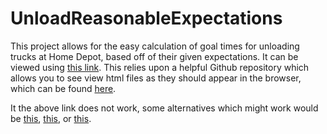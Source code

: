 # UnloadReasonableExpectations
This project allows for the easy calculation of goal times for unloading trucks at Home Depot, based off of their given expectations. It can be viewed using [this link](https://htmlpreview.github.io/?https://github.com/TomJensWilliams/UnloadReasonableExpectations/blob/main/index.html). This relies upon a helpful Github repository which allows you to see view html files as they should appear in the browser, which can be found [here](https://github.com/htmlpreview/htmlpreview.github.com).

It the above link does not work, some alternatives which might work would be [this](https://html-preview.github.io/?url=https://github.com/TomJensWilliams/UnloadReasonableExpectations/blob/main/index.html), [this](), or [this]().
